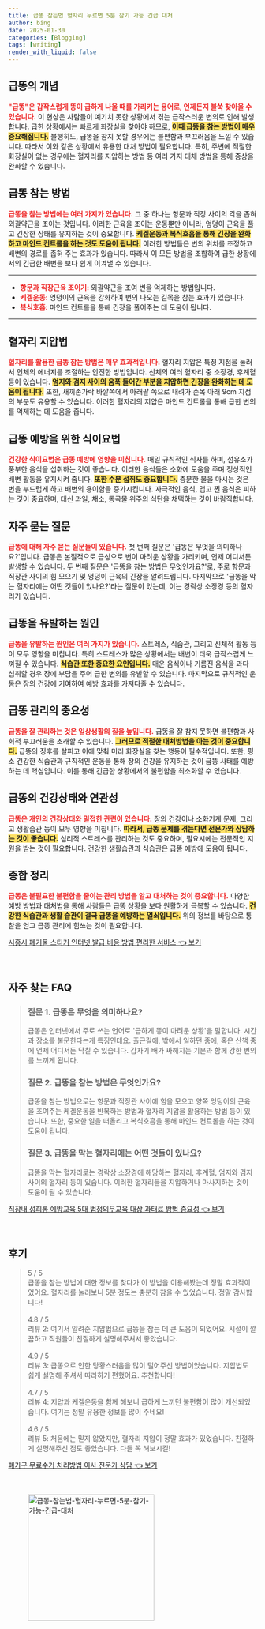 ```yaml
---
title: 급똥 참는법 혈자리 누르면 5분 참기 가능 긴급 대처
author: bing
date: 2025-01-30
categories: [Blogging]
tags: [writing]
render_with_liquid: false
---
```



<h2 id='급똥의 개념'>급똥의 개념</h2>

<p><b><span style="color: #ee2323;">"급똥"은 갑작스럽게 똥이 급하게 나올 때를 가리키는 용어로, 언제든지 불쑥 찾아올 수 있습니다.</span></b> 이 현상은 사람들이 예기치 못한 상황에서 겪는 급작스러운 변의로 인해 발생합니다. 급한 상황에서는 빠르게 화장실을 찾아야 하므로, <b><span style="background-color: #ffe066;">이때 급똥을 참는 방법이 매우 중요해집니다.</span></b> 불행히도, 급똥을 참지 못할 경우에는 불편함과 부끄러움을 느낄 수 있습니다. 따라서 이와 같은 상황에서 유용한 대처 방법이 필요합니다. 특히, 주변에 적절한 화장실이 없는 경우에는 혈자리를 지압하는 방법 등 여러 가지 대체 방법을 통해 증상을 완화할 수 있습니다.</p>

<h2 id='급똥 참는 방법'>급똥 참는 방법</h2>

<p><b><span style="color: #ee2323;">급똥을 참는 방법에는 여러 가지가 있습니다.</span></b> 그 중 하나는 항문과 직장 사이의 각을 좁혀 외괄약근을 조이는 것입니다. 이러한 근육을 조이는 운동뿐만 아니라, 엉덩이 근육을 풀고 긴장한 상태를 유지하는 것이 중요합니다. <b><span style="background-color: #ffe066;">케겔운동과 복식호흡을 통해 긴장을 완화하고 마인드 컨트롤을 하는 것도 도움이 됩니다.</span></b> 이러한 방법들은 변의 위치를 조정하고 배변의 경로를 좁혀 주는 효과가 있습니다. 따라서 이 모든 방법을 조합하여 급한 상황에서의 긴급한 배변을 보다 쉽게 이겨낼 수 있습니다.</p>

<hr />

<ul>
    <li><b><span style="color: #ee2323;">항문과 직장근육 조이기:</span></b> 외괄약근을 조여 변을 억제하는 방법입니다.</li>
    <li><b><span style="color: #ee2323;">케겔운동:</span></b> 엉덩이의 근육을 강화하여 변의 나오는 길목을 참는 효과가 있습니다.</li>
    <li><b><span style="color: #ee2323;">복식호흡:</span></b> 마인드 컨트롤을 통해 긴장을 풀어주는 데 도움이 됩니다.</li>
</ul>

<hr />

<h2 id='혈자리 지압법'>혈자리 지압법</h2>

<p><b><span style="color: #ee2323;">혈자리를 활용한 급똥 참는 방법은 매우 효과적입니다.</span></b> 혈자리 지압은 특정 지점을 눌러서 인체의 에너지를 조절하는 안전한 방법입니다. 신체의 여러 혈자리 중 소장경, 후계혈 등이 있습니다. <b><span style="background-color: #ffe066;">엄지와 검지 사이의 움푹 들어간 부분을 지압하면 긴장을 완화하는 데 도움이 됩니다.</span></b> 또한, 새끼손가락 바깥쪽에서 아래팔 쪽으로 내려가 손목 아래 9cm 지점의 부분도 유용할 수 있습니다. 이러한 혈자리의 지압은 마인드 컨트롤을 통해 급한 변의를 억제하는 데 도움을 줍니다. </p>

<h2 id='급똥 예방을 위한 식이요법'>급똥 예방을 위한 식이요법</h2>

<p><b><span style="color: #ee2323;">건강한 식이요법은 급똥 예방에 영향을 미칩니다.</span></b> 매일 규칙적인 식사를 하며, 섬유소가 풍부한 음식을 섭취하는 것이 좋습니다. 이러한 음식들은 소화에 도움을 주며 정상적인 배변 활동을 유지시켜 줍니다. <b><span style="background-color: #ffe066;">또한 수분 섭취도 중요합니다.</span></b> 충분한 물을 마시는 것은 변을 부드럽게 하고 배변의 용이함을 증가시킵니다. 자극적인 음식, 맵고 찐 음식은 피하는 것이 중요하며, 대신 과일, 채소, 통곡물 위주의 식단을 채택하는 것이 바람직합니다.</p>

<h2 id='자주 묻는 질문'>자주 묻는 질문</h2>

<p><b><span style="color: #ee2323;">급똥에 대해 자주 묻는 질문들이 있습니다.</span></b> 첫 번째 질문은 '급똥은 무엇을 의미하나요?'입니다. 급똥은 본질적으로 급성으로 변이 마려운 상황을 가리키며, 언제 어디서든 발생할 수 있습니다. 두 번째 질문은 '급똥을 참는 방법은 무엇인가요?'로, 주로 항문과 직장관 사이의 힘 모으기 및 엉덩이 근육의 긴장을 알려드립니다. 마지막으로 '급똥을 막는 혈자리에는 어떤 것들이 있나요?'라는 질문이 있는데, 이는 경락상 소장경 등의 혈자리가 있습니다.</p>

<h2 id='급똥을 유발하는 원인'>급똥을 유발하는 원인</h2>

<p><b><span style="color: #ee2323;">급똥을 유발하는 원인은 여러 가지가 있습니다.</span></b> 스트레스, 식습관, 그리고 신체적 활동 등이 모두 영향을 미칩니다. 특히 스트레스가 많은 상황에서는 배변이 더욱 급작스럽게 느껴질 수 있습니다. <b><span style="background-color: #ffe066;">식습관 또한 중요한 요인입니다.</span></b> 매운 음식이나 기름진 음식을 과다 섭취할 경우 장에 부담을 주어 급한 변의를 유발할 수 있습니다. 마지막으로 규칙적인 운동은 장의 건강에 기여하여 예방 효과를 가져다줄 수 있습니다.</p>

<h2 id='급똥 관리의 중요성'>급똥 관리의 중요성</h2>

<p><b><span style="color: #ee2323;">급똥을 잘 관리하는 것은 일상생활의 질을 높입니다.</span></b> 급똥을 잘 참지 못하면 불편함과 사회적 부끄러움을 초래할 수 있습니다. <b><span style="background-color: #ffe066;">그러므로 적절한 대처방법을 아는 것이 중요합니다.</span></b> 급똥의 징후를 살피고 이에 맞춰 미리 화장실을 찾는 행동이 필수적입니다. 또한, 평소 건강한 식습관과 규칙적인 운동을 통해 장의 건강을 유지하는 것이 급똥 사태를 예방하는 데 핵심입니다. 이를 통해 긴급한 상황에서의 불편함을 최소화할 수 있습니다.</p>

<h2 id='급똥의 건강상태와 연관성'>급똥의 건강상태와 연관성</h2>

<p><b><span style="color: #ee2323;">급똥은 개인의 건강상태와 밀접한 관련이 있습니다.</span></b> 장의 건강이나 소화기계 문제, 그리고 생활습관 등이 모두 영향을 미칩니다. <b><span style="background-color: #ffe066;">따라서, 급똥 문제를 겪는다면 전문가와 상담하는 것이 좋습니다.</span></b> 심리적 스트레스를 관리하는 것도 중요하며, 필요시에는 전문적인 지원을 받는 것이 필요합니다. 건강한 생활습관과 식습관은 급똥 예방에 도움이 됩니다.</p>

<h2 id='종합 정리'>종합 정리</h2>

<p><b><span style="color: #ee2323;">급똥은 불필요한 불편함을 줄이는 관리 방법을 알고 대처하는 것이 중요합니다.</span></b> 다양한 예방 방법과 대처법을 통해 사람들은 급똥 상황을 보다 원활하게 극복할 수 있습니다. <b><span style="background-color: #ffe066;">건강한 식습관과 생활 습관이 결국 급똥을 예방하는 열쇠입니다.</span></b> 위의 정보를 바탕으로 통찰을 얻고 급똥 관리에 힘쓰는 것이 필요합니다.</p>


<p><a class="click-button" title="시흥시 폐기물 스티커 인터넷 발급 비용 방법 편리한 서비스" href="https://greenforu.github.io/posts/%EC%8B%9C%ED%9D%A5%EC%8B%9C-%ED%8F%90%EA%B8%B0%EB%AC%BC-%EC%8A%A4%ED%8B%B0%EC%BB%A4-%EC%9D%B8%ED%84%B0%EB%84%B7-%EB%B0%9C%EA%B8%89-%EB%B9%84%EC%9A%A9-%EB%B0%A9%EB%B2%95-%ED%8E%B8%EB%A6%AC%ED%95%9C-%EC%84%9C%EB%B9%84%EC%8A%A4/" rel="dofollow">시흥시 폐기물 스티커 인터넷 발급 비용 방법 편리한 서비스 👈 보기</a></p><br>
<h2 id='자주_찾는_FAQ'>자주 찾는 FAQ</h2>
<div itemscope="" itemtype="https://schema.org/FAQPage"> 
<blockquote> 
<div itemscope="" itemprop="mainEntity" itemtype="https://schema.org/Question"> 
<h3 itemprop="name">질문 1. 급똥은 무엇을 의미하나요?</h3> 
<div itemscope="" itemprop="acceptedAnswer" itemtype="https://schema.org/Answer"> 
<span itemprop="text"> 
<p>급똥은 인터넷에서 주로 쓰는 언어로 '급하게 똥이 마려운 상황'을 말합니다. 시간과 장소를 불문한다는게 특징인데요. 출근길에, 밖에서 일하던 중에, 혹은 산책 중에 언제 어디서든 닥칠 수 있습니다. 갑자기 배가 싸해지는 기분과 함께 강한 변의를 느끼게 됩니다.</p> 
</span> 
</div> 
</div> 

<div itemscope="" itemprop="mainEntity" itemtype="https://schema.org/Question"> 
<h3 itemprop="name">질문 2. 급똥을 참는 방법은 무엇인가요?</h3> 
<div itemscope="" itemprop="acceptedAnswer" itemtype="https://schema.org/Answer"> 
<span itemprop="text"> 
<p>급똥을 참는 방법으로는 항문과 직장관 사이에 힘을 모으고 양쪽 엉덩이의 근육을 조여주는 케겔운동을 반복하는 방법과 혈자리 지압을 활용하는 방법 등이 있습니다. 또한, 중요한 일을 떠올리고 복식호흡을 통해 마인드 컨트롤을 하는 것이 도움이 됩니다.</p> 
</span> 
</div> 
</div> 

<div itemscope="" itemprop="mainEntity" itemtype="https://schema.org/Question"> 
<h3 itemprop="name">질문 3. 급똥을 막는 혈자리에는 어떤 것들이 있나요?</h3> 
<div itemscope="" itemprop="acceptedAnswer" itemtype="https://schema.org/Answer"> 
<span itemprop="text"> 
<p>급똥을 막는 혈자리로는 경락상 소장경에 해당하는 혈자리, 후계혈, 엄지와 검지 사이의 혈자리 등이 있습니다. 이러한 혈자리들을 지압하거나 마사지하는 것이 도움이 될 수 있습니다.</p> 
</span> 
</div> 
</div> 
</blockquote> 
</div>
<p><a class="click-button" title="직장내 성희롱 예방교육 5대 법정의무교육 대상 과태료 방법 중요성" href="https://greenforu.github.io/posts/%EC%A7%81%EC%9E%A5%EB%82%B4-%EC%84%B1%ED%9D%AC%EB%A1%B1-%EC%98%88%EB%B0%A9%EA%B5%90%EC%9C%A1-5%EB%8C%80-%EB%B2%95%EC%A0%95%EC%9D%98%EB%AC%B4%EA%B5%90%EC%9C%A1-%EB%8C%80%EC%83%81-%EA%B3%BC%ED%83%9C%EB%A3%8C-%EB%B0%A9%EB%B2%95-%EC%A4%91%EC%9A%94%EC%84%B1/" rel="dofollow">직장내 성희롱 예방교육 5대 법정의무교육 대상 과태료 방법 중요성 👈 보기</a></p><br>
<h2 id='후기'>후기</h2>
<div itemscope itemtype="https://schema.org/Product">
  <blockquote>
  <div itemprop="review" itemscope itemtype="https://schema.org/Review">
      <div itemprop="reviewRating" itemscope itemtype="https://schema.org/Rating"> <span itemprop="ratingValue">5</span> / <span itemprop="bestRating">5</span> </div>
      <span itemprop="reviewBody">급똥을 참는 방법에 대한 정보를 찾다가 이 방법을 이용해봤는데 정말 효과적이었어요. 혈자리를 눌러보니 5분 정도는 충분히 참을 수 있었습니다. 정말 감사합니다!</span>
  </div>
  <br>
  <div itemprop="review" itemscope itemtype="https://schema.org/Review">
      <div itemprop="reviewRating" itemscope itemtype="https://schema.org/Rating"> <span itemprop="ratingValue">4.8</span> / <span itemprop="bestRating">5</span> </div>
      <span itemprop="reviewBody">리뷰 2: 여기서 알려준 지압법으로 급똥을 참는 데 큰 도움이 되었어요. 시설이 깔끔하고 직원들이 친절하게 설명해주셔서 좋았습니다.</span>
  </div>
  <br>
  <div itemprop="review" itemscope itemtype="https://schema.org/Review">
      <div itemprop="reviewRating" itemscope itemtype="https://schema.org/Rating"> <span itemprop="ratingValue">4.9</span> / <span itemprop="bestRating">5</span> </div>
      <span itemprop="reviewBody">리뷰 3: 급똥으로 인한 당황스러움을 많이 덜어주신 방법이었습니다. 지압법도 쉽게 설명해 주셔서 따라하기 편했어요. 추천합니다!</span>
  </div>
  <br>
  <div itemprop="review" itemscope itemtype="https://schema.org/Review">
      <div itemprop="reviewRating" itemscope itemtype="https://schema.org/Rating"> <span itemprop="ratingValue">4.7</span> / <span itemprop="bestRating">5</span> </div>
      <span itemprop="reviewBody">리뷰 4: 지압과 케겔운동을 함께 해보니 급하게 느끼던 불편함이 많이 개선되었습니다. 여기는 정말 유용한 정보를 많이 주네요!</span>
  </div>
  <br>
  <div itemprop="review" itemscope itemtype="https://schema.org/Review">
      <div itemprop="reviewRating" itemscope itemtype="https://schema.org/Rating"> <span itemprop="ratingValue">4.6</span> / <span itemprop="bestRating">5</span> </div>
      <span itemprop="reviewBody">리뷰 5: 처음에는 믿지 않았지만, 혈자리 지압이 정말 효과가 있었습니다. 친절하게 설명해주신 점도 좋았습니다. 다들 꼭 해보시길!</span>
  </div>
  </blockquote>
</div>
<p><a class="click-button" title="폐가구 무료수거 처리방법 이사 전문가 상담" href="https://greenforu.github.io/posts/%ED%8F%90%EA%B0%80%EA%B5%AC-%EB%AC%B4%EB%A3%8C%EC%88%98%EA%B1%B0-%EC%B2%98%EB%A6%AC%EB%B0%A9%EB%B2%95-%EC%9D%B4%EC%82%AC-%EC%A0%84%EB%AC%B8%EA%B0%80-%EC%83%81%EB%8B%B4/" rel="dofollow">폐가구 무료수거 처리방법 이사 전문가 상담 👈 보기</a></p><br>
<figure class="image"><img src="https://greenforu.github.io/assets/img/thumbnail/급똥-참는법-혈자리-누르면-5분-참기-가능-긴급-대처.webp" alt="급똥-참는법-혈자리-누르면-5분-참기-가능-긴급-대처" width="256" height="256"></figure>